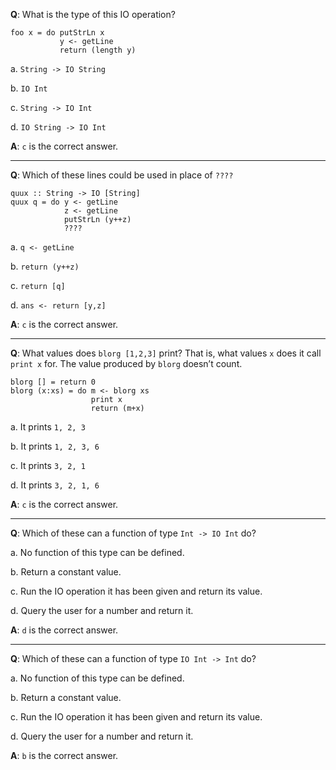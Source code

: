 **Q**: What is the type of this IO operation?
```
foo x = do putStrLn x
           y <- getLine
           return (length y)
```

a. `String -> IO String`

b. `IO Int`

c. `String -> IO Int`

d. `IO String -> IO Int`

**A**: `c` is the correct answer.

---

**Q**: Which of these lines could be used in place of `????`
```
quux :: String -> IO [String]
quux q = do y <- getLine
            z <- getLine
            putStrLn (y++z)
            ????
```

a. `q <- getLine`

b. `return (y++z)`

c. `return [q]`

d. `ans <- return [y,z]`

**A**: `c` is the correct answer.

---

**Q**: What values does `blorg [1,2,3]` print? That is, what values `x` does it call `print x` for. The value produced by `blorg` doesn’t count.
```
blorg [] = return 0
blorg (x:xs) = do m <- blorg xs
                  print x
                  return (m+x)
```

a. It prints `1, 2, 3`

b. It prints `1, 2, 3, 6`

c. It prints `3, 2, 1`

d. It prints `3, 2, 1, 6`

**A**: `c` is the correct answer.

---

**Q**: Which of these can a function of type `Int -> IO Int` do?

a. No function of this type can be defined.

b. Return a constant value.

c. Run the IO operation it has been given and return its value.

d. Query the user for a number and return it.

**A**: `d` is the correct answer.

---

**Q**: Which of these can a function of type `IO Int -> Int` do?

a. No function of this type can be defined.

b. Return a constant value.

c. Run the IO operation it has been given and return its value.

d. Query the user for a number and return it.

**A**: `b` is the correct answer.